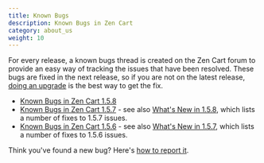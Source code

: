 ```yaml
---
title: Known Bugs 
description: Known Bugs in Zen Cart 
category: about_us
weight: 10
---
```

<!-- RELEASETIME - update -->

For every release, a known bugs thread is created on the Zen Cart forum
to provide an easy way of tracking the issues that have been resolved.
These bugs are fixed in the next release, so if you are not on the latest
release, [doing an upgrade](/user/upgrading/) is the best way to get the fix. 

*   [Known Bugs in Zen Cart 1.5.8](https://www.zen-cart.com/showthread.php?229042-Known-bugs-(and-fixes)-for-v1-5-8-series&p=1390680)
*   [Known Bugs in Zen Cart 1.5.7](https://www.zen-cart.com/showthread.php?226872-Known-bugs-(and-fixes)-for-v1-5-7-series) - see also [What's New in 1.5.8](/release/whatsnew_1.5.8.html#whatsNew), which lists a number of fixes to 1.5.7 issues.
*   [Known Bugs in Zen Cart 1.5.6](https://www.zen-cart.com/showthread.php?224706-Known-bugs-and-fixes-for-v1-5-6) - see also [What's New in 1.5.7](/release/whatsnew_1.5.7.html#whatsNew), which lists a number of fixes to 1.5.6 issues.  

Think you've found a new bug?  Here's [how to report it](/user/about_us/bug_reporting/).
